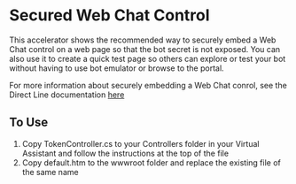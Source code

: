 # Secured Web Chat Control
This accelerator shows the recommended way to securely embed a Web Chat control on a web page so that the bot secret is 
not exposed.  You can also use it to create a quick test page so others can explore or test your bot without having
to use bot emulator or browse to the portal.

For more information about securely embedding a Web Chat conrol, see the Direct Line documentation
[here](https://docs.microsoft.com/en-us/azure/bot-service/rest-api/bot-framework-rest-direct-line-3-0-authentication?view=azure-bot-service-4.0)

## To Use
1. Copy TokenController.cs to your Controllers folder in your Virtual Assistant and follow the instructions at the top
of the file
2. Copy default.htm to the wwwroot folder and replace the existing file of the same name
